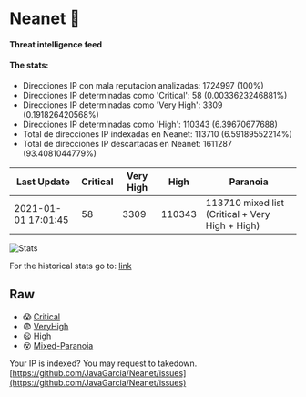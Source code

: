 # Neanet :hocho:
#### Threat intelligence feed
#### The stats:

- Direcciones IP con mala reputacion analizadas: 1724997 (100%)
- Direcciones IP determinadas como 'Critical':  58 (0.0033623246881%)
- Direcciones IP determinadas como 'Very High':  3309 (0.191826420568%)
- Direcciones IP determinadas como 'High':  110343 (6.39670677688)
- Total de direcciones IP indexadas en Neanet:  113710 (6.59189552214%)
- Total de direcciones IP descartadas en Neanet:  1611287 (93.4081044779%)

| Last Update | Critical | Very High | High | Paranoia |
| --- | --- | --- | --- | --- |
| 2021-01-01 17:01:45 | 58 | 3309 | 110343 | 113710 mixed list (Critical + Very High + High)|

![Stats](https://docs.google.com/spreadsheets/d/e/2PACX-1vSnaNMIXVabIpDJjufMlzH7poXnshF3mgd8Is1g9ytUEzVsP5my4Trn8f-xkoLLQ38xpL3HtmUexLo6/pubchart?oid=501124687&format=image)

For the historical stats go to: [link](/stats.csv)
## Raw
- :scream: [Critical](https://raw.githubusercontent.com/JavaGarcia/Neanet/master/blacklists/neanet_critical.txt)
- :fearful: [VeryHigh](https://raw.githubusercontent.com/JavaGarcia/Neanet/master/blacklists/neanet_veryHigh.txtt)
- :frowning: [High](https://raw.githubusercontent.com/JavaGarcia/Neanet/master/blacklists/neanet_high.txt)
- :dizzy_face: [Mixed-Paranoia](https://raw.githubusercontent.com/JavaGarcia/Neanet/master/blacklists/neanet_all.txt)


Your IP is indexed? You may request to takedown. [https://github.com/JavaGarcia/Neanet/issues](https://github.com/JavaGarcia/Neanet/issues)































































































































































































































































































































































































































































































































































































































































































































































































































































































































































































































































































































































































































































































































































































































































































































































































































































































































































































































































































































































































































































































































































































































































































































































































































































































































































































































































































































































































































































































































































































































































































































































































































































































































